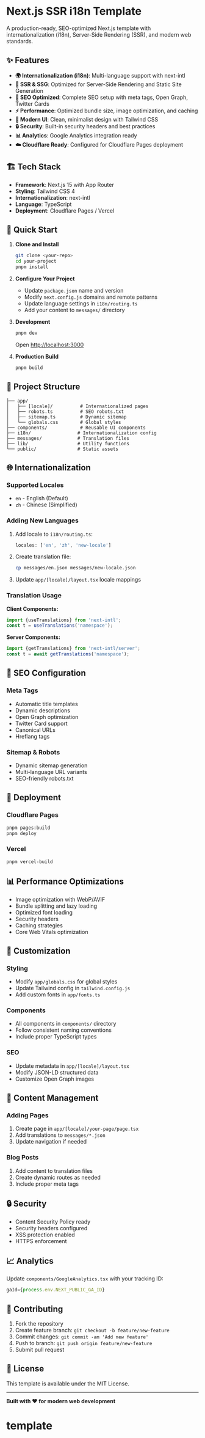 # Next.js SSR i18n Template

A production-ready, SEO-optimized Next.js template with internationalization (i18n), Server-Side Rendering (SSR), and modern web standards.

## ✨ Features

- **🌍 Internationalization (i18n)**: Multi-language support with next-intl
- **🚀 SSR & SSG**: Optimized for Server-Side Rendering and Static Site Generation
- **📱 SEO Optimized**: Complete SEO setup with meta tags, Open Graph, Twitter Cards
- **⚡ Performance**: Optimized bundle size, image optimization, and caching
- **🎨 Modern UI**: Clean, minimalist design with Tailwind CSS
- **🔒 Security**: Built-in security headers and best practices
- **📊 Analytics**: Google Analytics integration ready
- **☁️ Cloudflare Ready**: Configured for Cloudflare Pages deployment

## 🏗️ Tech Stack

- **Framework**: Next.js 15 with App Router
- **Styling**: Tailwind CSS 4
- **Internationalization**: next-intl
- **Language**: TypeScript
- **Deployment**: Cloudflare Pages / Vercel

## 🚀 Quick Start

1. **Clone and Install**
   ```bash
   git clone <your-repo>
   cd your-project
   pnpm install
   ```

2. **Configure Your Project**
   - Update `package.json` name and version
   - Modify `next.config.js` domains and remote patterns
   - Update language settings in `i18n/routing.ts`
   - Add your content to `messages/` directory

3. **Development**
   ```bash
   pnpm dev
   ```
   Open [http://localhost:3000](http://localhost:3000)

4. **Production Build**
   ```bash
   pnpm build
   ```

## 📁 Project Structure

```
├── app/
│   ├── [locale]/          # Internationalized pages
│   ├── robots.ts          # SEO robots.txt
│   ├── sitemap.ts         # Dynamic sitemap
│   └── globals.css        # Global styles
├── components/            # Reusable UI components
├── i18n/                 # Internationalization config
├── messages/             # Translation files
├── lib/                  # Utility functions
└── public/               # Static assets
```

## 🌐 Internationalization

### Supported Locales
- `en` - English (Default)
- `zh` - Chinese (Simplified)

### Adding New Languages

1. Add locale to `i18n/routing.ts`:
   ```typescript
   locales: ['en', 'zh', 'new-locale']
   ```

2. Create translation file:
   ```bash
   cp messages/en.json messages/new-locale.json
   ```

3. Update `app/[locale]/layout.tsx` locale mappings

### Translation Usage

**Client Components:**
```typescript
import {useTranslations} from 'next-intl';
const t = useTranslations('namespace');
```

**Server Components:**
```typescript
import {getTranslations} from 'next-intl/server';
const t = await getTranslations('namespace');
```

## 🔧 SEO Configuration

### Meta Tags
- Automatic title templates
- Dynamic descriptions
- Open Graph optimization
- Twitter Card support
- Canonical URLs
- Hreflang tags

### Sitemap & Robots
- Dynamic sitemap generation
- Multi-language URL variants
- SEO-friendly robots.txt

## 🚀 Deployment

### Cloudflare Pages
```bash
pnpm pages:build
pnpm deploy
```

### Vercel
```bash
pnpm vercel-build
```

## 📊 Performance Optimizations

- Image optimization with WebP/AVIF
- Bundle splitting and lazy loading
- Optimized font loading
- Security headers
- Caching strategies
- Core Web Vitals optimization

## 🎨 Customization

### Styling
- Modify `app/globals.css` for global styles
- Update Tailwind config in `tailwind.config.js`
- Add custom fonts in `app/fonts.ts`

### Components
- All components in `components/` directory
- Follow consistent naming conventions
- Include proper TypeScript types

### SEO
- Update metadata in `app/[locale]/layout.tsx`
- Modify JSON-LD structured data
- Customize Open Graph images

## 📝 Content Management

### Adding Pages
1. Create page in `app/[locale]/your-page/page.tsx`
2. Add translations to `messages/*.json`
3. Update navigation if needed

### Blog Posts
1. Add content to translation files
2. Create dynamic routes as needed
3. Include proper meta tags

## 🔒 Security

- Content Security Policy ready
- Security headers configured
- XSS protection enabled
- HTTPS enforcement

## 📈 Analytics

Update `components/GoogleAnalytics.tsx` with your tracking ID:
```typescript
gaId={process.env.NEXT_PUBLIC_GA_ID}
```

## 🤝 Contributing

1. Fork the repository
2. Create feature branch: `git checkout -b feature/new-feature`
3. Commit changes: `git commit -am 'Add new feature'`
4. Push to branch: `git push origin feature/new-feature`
5. Submit pull request

## 📄 License

This template is available under the MIT License.

---

**Built with ❤️ for modern web development**
# template
